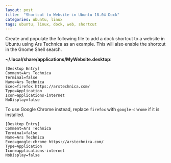 ```yaml
---
layout: post
title:  "Shortcut to Website in Ubuntu 18.04 Dock"
categories: ubuntu, linux
tags: ubuntu, linux, dock, web, shortcut
---
```


Create and populate the following file to add a dock shortcut to a website in Ubuntu using Ars Technica as an example. This will also enable the shortcut in the Gnome Shell search.

**~/.local/share/applications/MyWebsite.desktop**:
```
[Desktop Entry]
Comment=Ars Technica
Terminal=false
Name=Ars Technica
Exec=firefox https://arstechnica.com/
Type=Application
Icon=applications-internet
NoDisplay=false
```

To use Google Chrome instead, replace `firefox` with `google-chrome` if it is installed.
```
[Desktop Entry]
Comment=Ars Technica
Terminal=false
Name=Ars Technica
Exec=google-chrome https://arstechnica.com/
Type=Application
Icon=applications-internet
NoDisplay=false
```
